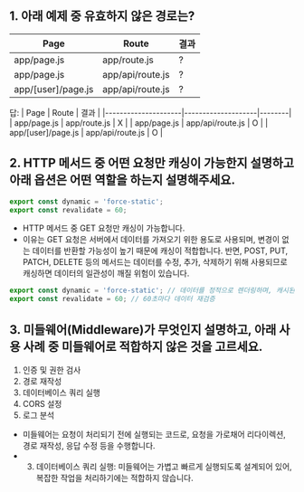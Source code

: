 ## 1. 아래 예제 중 유효하지 않은 경로는?

| Page              | Route               | 결과   |
|---------------------|--------------------|--------|
| app/page.js         | app/route.js      | ?   |
| app/page.js         | app/api/route.js  | ? |
| app/[user]/page.js  | app/api/route.js  | ? |


답: 
| Page              | Route               | 결과   |
|---------------------|--------------------|--------|
| app/page.js         | app/route.js      | X   |
| app/page.js         | app/api/route.js  | O |
| app/[user]/page.js  | app/api/route.js  | O |

## 2. HTTP 메서드 중 어떤 요청만 캐싱이 가능한지 설명하고 아래 옵션은 어떤 역할을 하는지 설명해주세요.

```ts
export const dynamic = 'force-static';
export const revalidate = 60;
```

- HTTP 메서드 중 GET 요청만 캐싱이 가능합니다.
- 이유는 GET 요청은 서버에서 데이터를 가져오기 위한 용도로 사용되며, 변경이 없는 데이터를 반환할 가능성이 높기 때문에 캐싱이 적합합니다. 반면, POST, PUT, PATCH, DELETE 등의 메서드는 데이터를 수정, 추가, 삭제하기 위해 사용되므로 캐싱하면 데이터의 일관성이 깨질 위험이 있습니다.

```ts
export const dynamic = 'force-static'; // 데이터를 정적으로 렌더링하며, 캐시된 데이터를 반환
export const revalidate = 60; // 60초마다 데이터 재검증
```

## 3. 미들웨어(Middleware)가 무엇인지 설명하고, 아래 사용 사례 중 미들웨어로 적합하지 않은 것을 고르세요.
1. 인증 및 권한 검사
2. 경로 재작성
3. 데이터베이스 쿼리 실행
4. CORS 설정
5. 로그 분석

- 미들웨어는 요청이 처리되기 전에 실행되는 코드로, 요청을 가로채어 리다이렉션, 경로 재작성, 응답 수정 등을 수행합니다.
- 3. 데이터베이스 쿼리 실행: 미들웨어는 가볍고 빠르게 실행되도록 설계되어 있어, 복잡한 작업을 처리하기에는 적합하지 않습니다.

